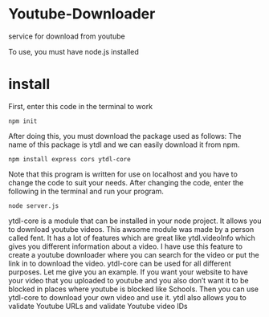 # Youtube-Downloader

service for download from youtube

To use, you must have node.js installed

# install 

First, enter this code in the terminal to work 

```
npm init
```
After doing this, you must download the package used as follows: The name of this package is ytdl and we can easily download it from npm.

```
npm install express cors ytdl-core
```
Note that this program is written for use on localhost and you have to change the code to suit your needs.
After changing the code, enter the following in the terminal and run your program.

```
node server.js
```

ytdl-core is a module that can be installed in your node project. It allows you to download youtube videos. This awsome module was made by a person called fent. It has a lot of features which are great like ytdl.videoInfo which gives you different information about a video. I have use this feature to create a youtube downloader where you can search for the video or put the link in to download the video. ytdl-core can be used for all different purposes. Let me give you an example. If you want your website to have your video that you uploaded to youtube and you also don’t want it to be blocked in places where youtube is blocked like Schools. Then you can use ytdl-core to download your own video and use it. ytdl also allows you to validate Youtube URLs and validate Youtube video IDs
